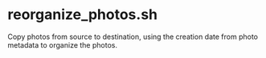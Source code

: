 # reorganize_photos.sh
Copy photos from source to destination, using the creation date from photo metadata to organize the photos.
